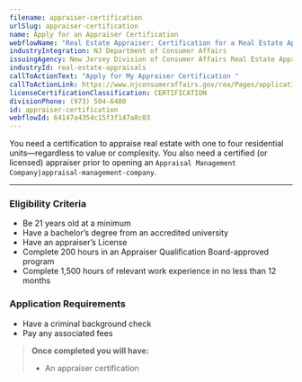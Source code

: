 ```yaml
---
filename: appraiser-certification
urlSlug: appraiser-certification
name: Apply for an Appraiser Certification
webflowName: "Real Estate Appraiser: ​Certification for a Real Estate Appraiser"
industryIntegration: NJ Department of Consumer Affairs
issuingAgency: New Jersey Division of Consumer Affairs Real Estate Appraiser Board
industryId: real-estate-appraisals
callToActionText: "Apply ​for My Appraiser Certification "
callToActionLink: https://www.njconsumeraffairs.gov/rea/Pages/applications.aspx
licenseCertificationClassification: CERTIFICATION
divisionPhone: (973) 504-6480
id: appraiser-certification
webflowId: 64147a4354c15f3f147a8c03
---
```

You need a certification to appraise real estate with one to four residential units—regardless to value or complexity. You also need a certified (or licensed) appraiser prior to opening an `Appraisal Management Company|appraisal-management-company`.

- - -

### Eligibility Criteria

* Be 21 years old at a minimum
* Have a bachelor’s degree from an accredited university
* Have an appraiser’s License
* Complete 200 hours in an Appraiser Qualification Board-approved program
* Complete 1,500 hours of relevant work experience in no less than 12 months

### Application Requirements

* Have a criminal background check
* Pay any associated fees

> **Once completed you will have:**
>
> * An appraiser certification